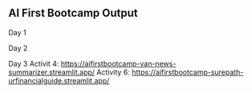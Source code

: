 ## AI First Bootcamp Output

Day 1

Day 2

Day 3
Activit 4: https://aifirstbootcamp-van-news-summarizer.streamlit.app/
Activity 6: https://aifirstbootcamp-surepath-urfinancialguide.streamlit.app/
